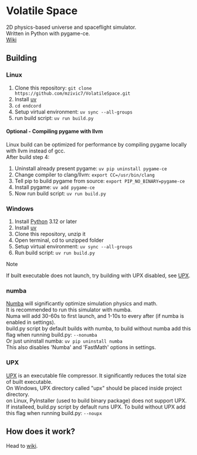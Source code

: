 # Volatile Space
2D physics-based universe and spaceflight simulator.  
Written in Python with pygame-ce.  
[Wiki](documentation/wiki.md)  


## Building
### Linux
1. Clone this repository: `git clone https://github.com/mzivic7/VolatileSpace.git`
2. Install [uv](https://docs.astral.sh/uv/getting-started/installation/)
3. `cd endcord`
4. Setup virtual environment: `uv sync --all-groups`
5. run build script: `uv run build.py`

#### Optional - Compiling pygame with llvm
Linux build can be optimized for performance by compiling pygame locally with llvm instead of gcc.  
After build step 4:
1. Uninstall already present pygame: `uv pip uninstall pygame-ce`
2. Change compiler to clang/llvm: `export CC=/usr/bin/clang`
3. Tell pip to build pygame from source: `export PIP_NO_BINARY=pygame-ce`
4. Install pygame: `uv add pygame-ce`
5. Now run build script: `uv run build.py`

### Windows
1. Install [Python](https://www.python.org/) 3.12 or later
2. Install [uv](https://docs.astral.sh/uv/getting-started/installation/)
3. Clone this repository, unzip it
4. Open terminal, cd to unzipped folder
5. Setup virtual environment: `uv sync --all-groups`
6. Run build script: `uv run build.py`
> [!NOTE]  
> If built executable does not launch, try building with UPX disabled, see [UPX](#upx).

### numba
[Numba](https://numba.pydata.org/) will significantly optimize simulation physics and math.  
It is recommended to run this simulator with numba.  
Numa will add 30-60s to first launch, and 1-10s to every after (if numba is enabled in settings).  
build.py script by default builds with numba, to build without numba add this flag when running build.py: `--nonumba`  
Or just uninstall numba: `uv pip uninstall numba`  
This also disables 'Numba' and 'FastMath' options in settings.  

### UPX
[UPX](https://upx.github.io/) is an executable file compressor. It significantly reduces the total size of built executable.  
On Windows, UPX directory called "upx" should be placed inside project directory.  
on Linux, PyInstaller (used to build binary package) does not support UPX.  
If installeed, build.py script by default runs UPX. To build without UPX add this flag when running build.py: `--noupx`  

## How does it work?
Head to [wiki](documentation/wiki.md).
